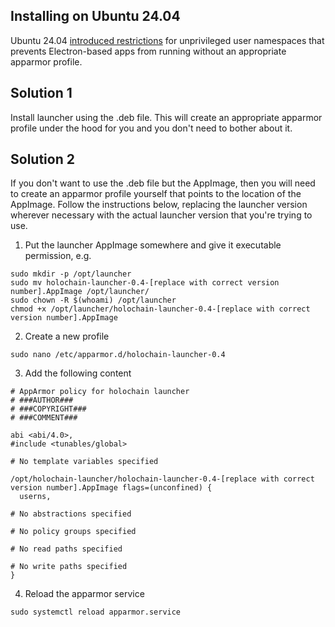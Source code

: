 ## Installing on Ubuntu 24.04

Ubuntu 24.04 [introduced restrictions](https://discourse.ubuntu.com/t/ubuntu-24-04-lts-noble-numbat-release-notes/39890) for unprivileged user namespaces that prevents Electron-based apps from running without an appropriate apparmor profile.

## Solution 1

Install launcher using the .deb file. This will create an appropriate apparmor profile under the hood for you and you don't need to bother about it.

## Solution 2

If you don't want to use the .deb file but the AppImage, then you will need to create an apparmor profile yourself that points to the location of the AppImage. Follow the instructions below, replacing the launcher version wherever necessary with the actual launcher version that you're trying to use.

1. Put the launcher AppImage somewhere and give it executable permission, e.g.
```shell
sudo mkdir -p /opt/launcher
sudo mv holochain-launcher-0.4-[replace with correct version number].AppImage /opt/launcher/
sudo chown -R $(whoami) /opt/launcher
chmod +x /opt/launcher/holochain-launcher-0.4-[replace with correct version number].AppImage
```

2. Create a new profile
```shell
sudo nano /etc/apparmor.d/holochain-launcher-0.4
```

3. Add the following content
```
# AppArmor policy for holochain launcher
# ###AUTHOR###
# ###COPYRIGHT###
# ###COMMENT###

abi <abi/4.0>,
#include <tunables/global>

# No template variables specified

/opt/holochain-launcher/holochain-launcher-0.4-[replace with correct version number].AppImage flags=(unconfined) {
  userns,

# No abstractions specified

# No policy groups specified

# No read paths specified

# No write paths specified
}
```

4. Reload the apparmor service
```shell
sudo systemctl reload apparmor.service
```
